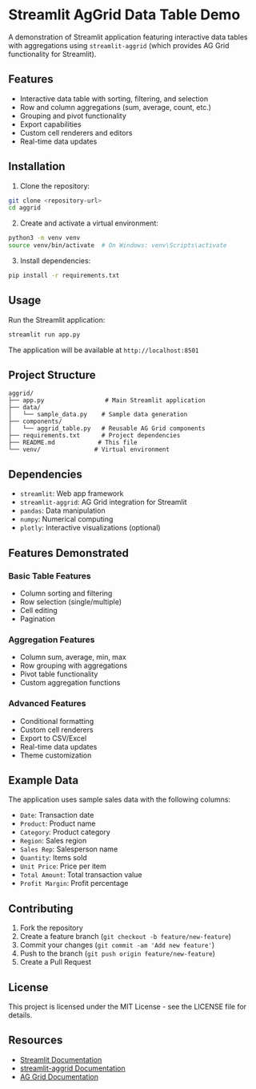 # Streamlit AgGrid Data Table Demo

A demonstration of Streamlit application featuring interactive data tables with aggregations using `streamlit-aggrid` (which provides AG Grid functionality for Streamlit).

## Features

- Interactive data table with sorting, filtering, and selection
- Row and column aggregations (sum, average, count, etc.)
- Grouping and pivot functionality
- Export capabilities
- Custom cell renderers and editors
- Real-time data updates

## Installation

1. Clone the repository:
```bash
git clone <repository-url>
cd aggrid
```

2. Create and activate a virtual environment:
```bash
python3 -m venv venv
source venv/bin/activate  # On Windows: venv\Scripts\activate
```

3. Install dependencies:
```bash
pip install -r requirements.txt
```

## Usage

Run the Streamlit application:
```bash
streamlit run app.py
```

The application will be available at `http://localhost:8501`

## Project Structure

```
aggrid/
├── app.py                 # Main Streamlit application
├── data/
│   └── sample_data.py    # Sample data generation
├── components/
│   └── aggrid_table.py   # Reusable AG Grid components
├── requirements.txt      # Project dependencies
├── README.md            # This file
└── venv/               # Virtual environment
```

## Dependencies

- `streamlit`: Web app framework
- `streamlit-aggrid`: AG Grid integration for Streamlit
- `pandas`: Data manipulation
- `numpy`: Numerical computing
- `plotly`: Interactive visualizations (optional)

## Features Demonstrated

### Basic Table Features
- Column sorting and filtering
- Row selection (single/multiple)
- Cell editing
- Pagination

### Aggregation Features
- Column sum, average, min, max
- Row grouping with aggregations
- Pivot table functionality
- Custom aggregation functions

### Advanced Features
- Conditional formatting
- Custom cell renderers
- Export to CSV/Excel
- Real-time data updates
- Theme customization

## Example Data

The application uses sample sales data with the following columns:
- `Date`: Transaction date
- `Product`: Product name
- `Category`: Product category
- `Region`: Sales region
- `Sales Rep`: Salesperson name
- `Quantity`: Items sold
- `Unit Price`: Price per item
- `Total Amount`: Total transaction value
- `Profit Margin`: Profit percentage

## Contributing

1. Fork the repository
2. Create a feature branch (`git checkout -b feature/new-feature`)
3. Commit your changes (`git commit -am 'Add new feature'`)
4. Push to the branch (`git push origin feature/new-feature`)
5. Create a Pull Request

## License

This project is licensed under the MIT License - see the LICENSE file for details.

## Resources

- [Streamlit Documentation](https://docs.streamlit.io/)
- [streamlit-aggrid Documentation](https://github.com/PablocFonseca/streamlit-aggrid)
- [AG Grid Documentation](https://www.ag-grid.com/documentation/)
